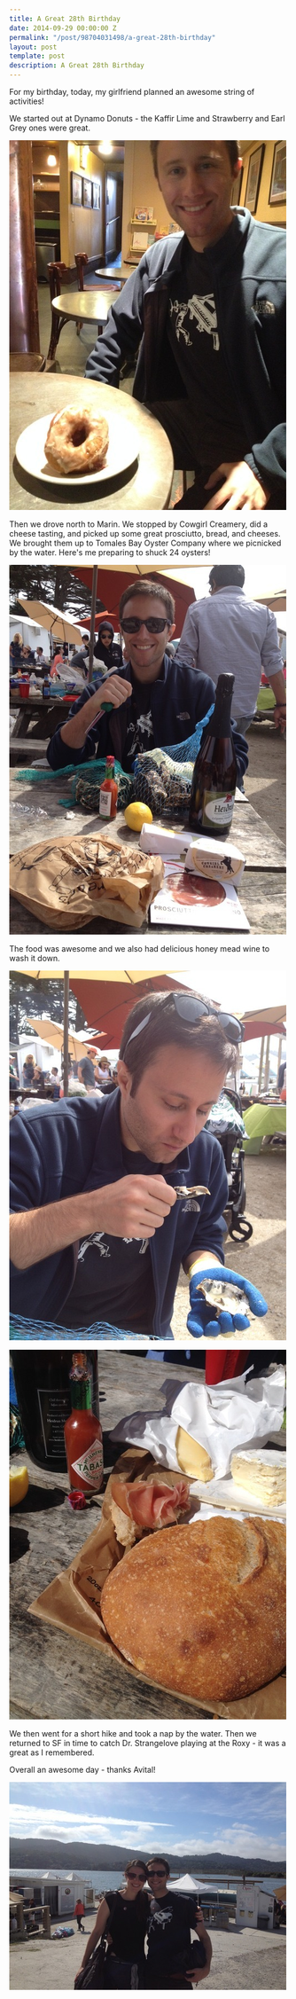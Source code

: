 ```yaml
---
title: A Great 28th Birthday
date: 2014-09-29 00:00:00 Z
permalink: "/post/98704031498/a-great-28th-birthday"
layout: post
template: post
description: A Great 28th Birthday
---
```


For my birthday, today, my girlfriend planned an awesome string of activities!

We started out at Dynamo Donuts - the Kaffir Lime and Strawberry and Earl Grey ones were great.

![](/images/47f6959cc7a13a3306f6761389c34c0fb4967f58489b66a00aeba65339e807e7.jpg)

Then we drove north to Marin. We stopped by Cowgirl Creamery, did a cheese tasting, and picked up some great prosciutto, bread, and cheeses. We brought them up to Tomales Bay Oyster Company where we picnicked by the water. Here's me preparing to shuck 24 oysters!

![](/images/4c1e99a74886f40857b36e5e9c339760763fe09925f03d97f624270df03c252c.jpg)

The food was awesome and we also had delicious honey mead wine to wash it down.

![](/images/c704551491986782addb0f455262f7cbaf62ab77f33089e88c6160050d542136.jpg)

![](/images/db489fcb9c06f7142ad4ec9c943528f1ba90e99a4e48d2f47b16d2cacd4ed370.jpg)

We then went for a short hike and took a nap by the water. Then we returned to SF in time to catch Dr. Strangelove playing at the Roxy - it was a great as I remembered.

Overall an awesome day - thanks Avital!

![](/images/272523b5e6e30a7ff2201f3909466e2e1658a0f5df08a6acae67fedd4f3254f6.jpg)